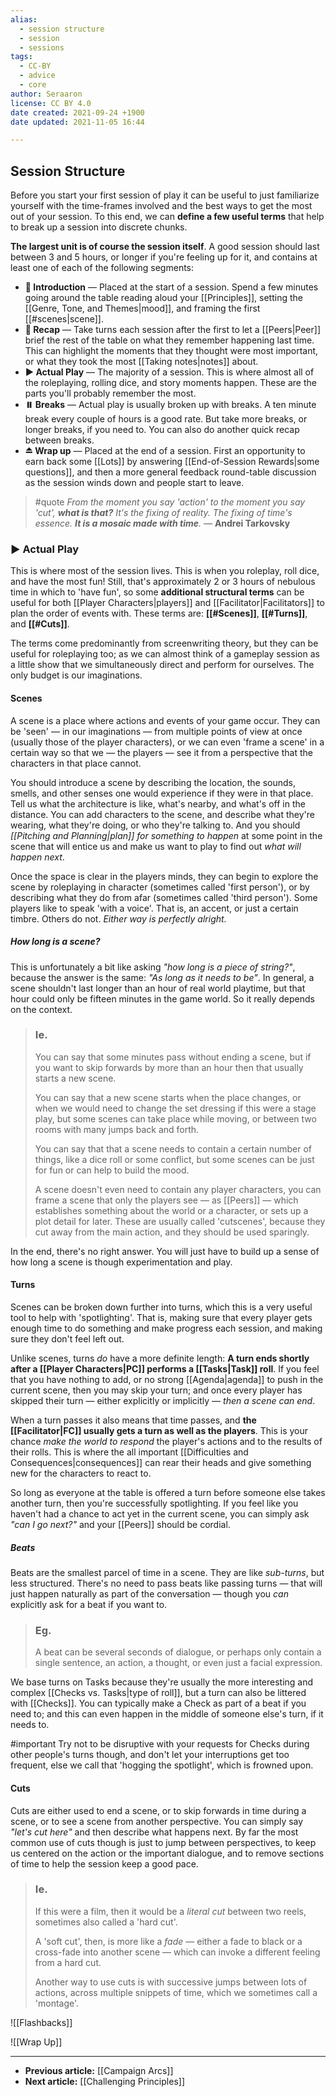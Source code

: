 ```yaml
---
alias:
  - session structure
  - session
  - sessions
tags:
  - CC-BY
  - advice
  - core
author: Seraaron
license: CC BY 4.0
date created: 2021-09-24 +1900
date updated: 2021-11-05 16:44

---
```


## Session Structure

Before you start your first session of play it can be useful to just familiarize yourself with the time-frames involved and the best ways to get the most out of your session. To this end, we can **define a few useful terms** that help to break up a session into discrete chunks.

**The largest unit is of course the session itself**. A good session should last between 3 and 5 hours, or longer if you're feeling up for it, and contains at least one of each of the following segments:

-   **🎦 Introduction** — Placed at the start of a session. Spend a few minutes going around the table reading aloud your [[Principles]],  setting the [[Genre, Tone, and Themes|mood]], and framing the first [[#scenes|scene]].
-   **🔂 Recap** — Take turns each session after the first to let a [[Peers|Peer]] brief the rest of the table on what they remember happening last time. This can highlight the moments that they thought were most important, or what they took the most [[Taking notes|notes]] about.
-   **▶️ Actual Play** — The majority of a session. This is where almost all of the roleplaying, rolling dice, and story moments happen. These are the parts you'll probably remember the most.
-   **⏸️ Breaks** — Actual play is usually broken up with breaks. A ten minute break every couple of hours is a good rate. But take more breaks, or longer breaks, if you need to. You can also do another quick recap between breaks.
-   **⏏️ Wrap up** — Placed at the end of a session. First an opportunity to earn back some [[Lots]] by answering [[End-of-Session Rewards|some questions]], and then a more general feedback round-table discussion as the session winds down and people start to leave.

> #quote
> _From the moment you say 'action' to the moment you say 'cut', **what is that?**_
> _It's the fixing of reality. The fixing of time's essence. **It is a mosaic made with time**._
> — **Andrei Tarkovsky**

### ▶️ Actual Play

This is where most of the session lives. This is when you roleplay, roll dice, and have the most fun! Still, that's approximately 2 or 3 hours of nebulous time in which to 'have fun', so some **additional structural terms** can be useful for both [[Player Characters|players]] and [[Facilitator|Facilitators]] to plan the order of events with. These terms are: **[[#Scenes]]**, **[[#Turns]]**, and **[[#Cuts]]**.

The terms come predominantly from screenwriting theory, but they can be useful for roleplaying too; as we can almost think of a gameplay session as a little show that we simultaneously direct and perform for ourselves. The only budget is our imaginations.

#### Scenes

A scene is a place where actions and events of your game occur. They can be 'seen' — in our imaginations — from multiple points of view at once (usually those of the player characters), or we can even 'frame a scene' in a certain way so that we — the players — see it from a perspective that the characters in that place cannot.

You should introduce a scene by describing the location, the sounds, smells, and other senses one would experience if they were in that place. Tell us what the architecture is like, what's nearby, and what's off in the distance. You can add characters to the scene, and describe what they're wearing, what they're doing, or who they're talking to. And you should _[[Pitching and Planning|plan]] for something to happen_ at some point in the scene that will entice us and make us want to play to find out _what will happen next_.

Once the space is clear in the players minds, they can begin to explore the scene by roleplaying in character (sometimes called 'first person'), or by describing what they do from afar (sometimes called 'third person'). Some players like to speak 'with a voice'. That is, an accent, or just a certain timbre. Others do not. _Either way is perfectly alright._

##### How long is a scene?

This is unfortunately a bit like asking _"how long is a piece of string?"_, because the answer is the same: _"As long as it needs to be"_. In general, a scene shouldn't last longer than an hour of real world playtime, but that hour could only be fifteen minutes in the game world. So it really depends on the context.

> ### Ie.
> You can say that some minutes pass without ending a scene, but if you want to skip forwards by more than an hour then that usually starts a new scene.
>
> You can say that a new scene starts when the place changes, or when we would need to change the set dressing if this were a stage play, but some scenes can take place while moving, or between two rooms with many jumps back and forth.
>
> You can say that that a scene needs to contain a certain number of things, like a dice roll or some conflict, but some scenes can be just for fun or can help to build the mood.
>
> A scene doesn't even need to contain any player characters, you can frame a scene that only the players see — as [[Peers]] — which establishes something about the world or a character, or sets up a plot detail for later. These are usually called 'cutscenes', because they cut away from the main action, and they should be used sparingly.

In the end, there's no right answer. You will just have to build up a sense of how long a scene is though experimentation and play.

#### Turns

Scenes can be broken down further into turns, which this is a very useful tool to help with 'spotlighting'. That is, making sure that every player gets enough time to do something and make progress each session, and making sure they don't feel left out.

Unlike scenes, turns _do_ have a more definite length: **A turn ends shortly after a [[Player Characters|PC]] performs a [[Tasks|Task]] roll**. If you feel that you have nothing to add, or no strong [[Agenda|agenda]] to push in the current scene, then you may skip your turn; and once every player has skipped their turn — either explicitly or implicitly — _then a scene can end_.

When a turn passes it also means that time passes, and **the [[Facilitator|FC]] usually gets a turn as well as the players**. This is your chance _make the world to respond_ the player's actions and to the results of their rolls. This is where the all important [[Difficulties and Consequences|consequences]] can rear their heads and give something new for the characters to react to.

So long as everyone at the table is offered a turn before someone else takes another turn, then you're successfully spotlighting. If you feel like you haven't had a chance to act yet in the current scene, you can simply ask _"can I go next?"_ and your [[Peers]] should be cordial.

##### Beats

Beats are the smallest parcel of time in a scene. They are like _sub-turns_, but less structured. There's no need to pass beats like passing turns — that will just happen naturally as part of the conversation — though you _can_ explicitly ask for a beat if you want to.

> ### Eg.
> A beat can be several seconds of dialogue, or perhaps only contain a single sentence, an action, a thought, or even just a facial expression.

We base turns on Tasks because they're usually the more interesting and complex [[Checks vs. Tasks|type of roll]], but a turn can also be littered with [[Checks]]. You can typically make a Check as part of a beat if you need to; and this can even happen in the middle of someone else's turn, if it needs to.

#important Try not to be disruptive with your requests for Checks during other people's turns though, and don't let your interruptions get too frequent, else we call that 'hogging the spotlight', which is frowned upon.

#### Cuts

Cuts are either used to end a scene, or to skip forwards in time during a scene, or to see a scene from another perspective. You can simply say _"let's cut here"_ and then describe what happens next. By far the most common use of cuts though is just to jump between perspectives, to keep us centered on the action or the important dialogue, and to remove sections of time to help the session keep a good pace.

> ### Ie.
> If this were a film, then it would be a _literal cut_ between two reels, sometimes also called a 'hard cut'.
>
> A 'soft cut',  then, is more like a _fade_ — either a fade to black or a cross-fade into another scene — which can invoke a different feeling from a hard cut.
>
> Another way to use cuts is with successive jumps between lots of actions, across multiple snippets of time, which we sometimes call a 'montage'.

![[Flashbacks]]

![[Wrap Up]]

---

- **Previous article:** [[Campaign Arcs]]
- **Next article:** [[Challenging Principles]]